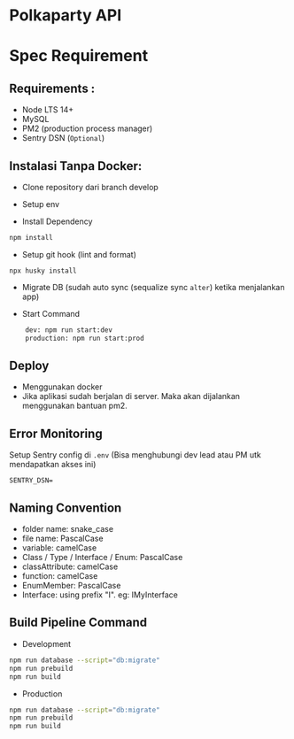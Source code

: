 # Polkaparty API

# Spec Requirement

## Requirements :

-   Node LTS 14+
-   MySQL
-   PM2 (production process manager)
-   Sentry DSN (`Optional`)

## Instalasi Tanpa Docker:

-   Clone repository dari branch develop

-   Setup env

-   Install Dependency

```bash
npm install
```

-   Setup git hook (lint and format)

```
npx husky install
```

-   Migrate DB (sudah auto sync (sequalize sync `alter`) ketika menjalankan app)

-   Start Command

```bash
    dev: npm run start:dev
    production: npm run start:prod
```

## Deploy

-   Menggunakan docker
-   Jika aplikasi sudah berjalan di server. Maka akan dijalankan menggunakan bantuan pm2.

## Error Monitoring

Setup Sentry config di `.env` (Bisa menghubungi dev lead atau PM utk mendapatkan akses ini)

```
SENTRY_DSN=
```

## Naming Convention

-   folder name: snake_case
-   file name: PascalCase
-   variable: camelCase
-   Class / Type / Interface / Enum: PascalCase
-   classAttribute: camelCase
-   function: camelCase
-   EnumMember: PascalCase
-   Interface: using prefix "I". eg: IMyInterface

## Build Pipeline Command

-   Development

```bash
npm run database --script="db:migrate"
npm run prebuild
npm run build
```

-   Production

```bash
npm run database --script="db:migrate"
npm run prebuild
npm run build
```
